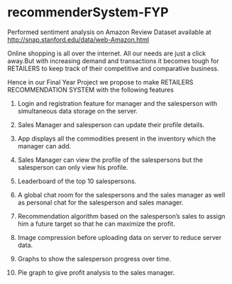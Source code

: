 # recommenderSystem-FYP

Performed sentiment analysis on Amazon Review Dataset available at http://snap.stanford.edu/data/web-Amazon.html

Online shopping is all over the internet. All our needs are just a click away.But with increasing demand and transactions it becomes tough for RETAILERS to keep track of their competitive and comparative business.

Hence in our Final Year Project we propose to make RETAILERS RECOMMENDATION SYSTEM with the following features

1. Login and registration feature for manager and the salesperson with simultaneous data storage on the server.

2. Sales Manager and salesperson can update their profile details.

3. App displays all the commodities present in the inventory which the manager can add.

4. Sales Manager can view the profile of the salespersons but the salesperson can only view his profile.

5. Leaderboard of the top 10 salespersons.

6. A global chat room for the salespersons and the sales manager as well as personal chat for the salesperson and sales manager.

7. Recommendation algorithm based on the salesperson’s sales to assign him a future target so that he can maximize the profit.

8. Image compression before uploading data on server to reduce server data.

9. Graphs to show the salesperson progress over time.

10. Pie graph to give profit analysis to the sales manager.

